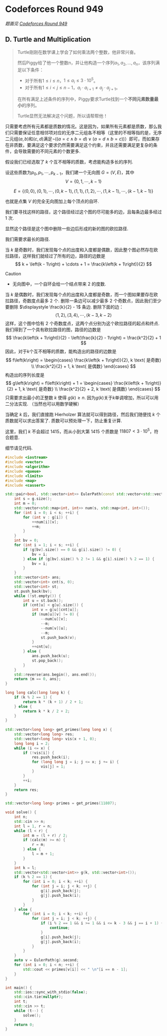 # Codeforces Round 949

_题面见 [Codeforces Round 949](https://codeforces.com/contest/1981)_

## D. Turtle and Multiplication

> Turtle刚刚在数学课上学会了如何乘法两个整数，他非常兴奋。
>
> 然后Piggy给了他一个整数$n$，并让他构造一个序列$a_1, a_2, \dots, a_n$，该序列满足以下条件：
>
> - 对于所有$1 \le i \le n$，$1 \le a_i \le 3 \cdot 10^5$。
> - 对于所有$1 \le i < j \le n - 1$，$a_i \cdot a_{i + 1} \ne a_j \cdot a_{j + 1}$。
>
> 在所有满足上述条件的序列中，Piggy要求Turtle找到一个**不同元素数量最小**的序列。
>
> Turtle显然无法解决这个问题，所以请帮帮他！

只需要考虑所有元素都是质数的情况。这是因为，如果所有元素都是质数，那么我们只需要保证任意相邻项对应的无序二元组各不相等（这里的不相等指的是，无序二元组$\left(a, b\right)$和$\left(c, d\right)$满足$\neg \left(\left(a = c \wedge b = d\right) \vee \left(a = d \wedge b = c\right)\right)$）即可，而如果存在非质数，要满足这个要求仍然需要满足这个约束，并且还需要满足更复杂的条件，会导致需要的不同元素的个数更多. 

假设我们已经选取了 $k$ 个互不相等的质数，考虑能构造多长的序列.

设这些质数为$p_0, p_1, \cdots, p_{k-1}$，我们建一个无向图 $G = \left(V, E\right)$，其中
$$
V = \left\{0, 1, \cdots, k - 1\right\}
$$

$$
E = \left\{\left<0, 0\right>, \left<0, 1\right>, \cdots, \left<0, k - 1\right>, \left<1, 1\right>, \left<1, 2\right>, \cdots, \left<1, k - 1\right>, \cdots, \left<k - 1, k - 1\right>\right\}
$$

也就是点集 $V$ 的完全无向图加上每个顶点的自环.

我们要寻找这样的路径，这个路径经过这个图的尽可能多的边，且每条边最多经过 1 次.

显然这个路径是这个图中删除一些边后形成的新的图的欧拉路径. 

我们需要求最长的路径.

当 $k$ 是奇数时，我们发现每个点的出度和入度都是偶数，因此整个图必然存在欧拉路径，这样我们就经过了所有的边，路径的边数是
$$
k + \left(k - 1\right) + \cdots + 1 = \frac{k\left(k + 1\right)}{2}
$$

> [!caution]
>
> - 无向图中，一个自环会给一个结点带来 $2$ 的度数.

当 $k$ 是偶数时，我们发现每个点的出度和入度都是奇数，而一个图如果要存在欧拉路径，奇数度点最多 2 个. 删除一条边可以减少最多 $2$ 个奇数点，因此我们至少要删除 $\displaystyle \frac{k}{2} - 1$ 条边. 删除下面的边：
$$
\left<1, 2\right>, \left<3, 4\right>, \cdots, \left<k - 3, k - 2\right>
$$
这样，这个图中恰有 2 个奇数度点，这两个点分别为这个欧拉路径的起点和终点. 我们得到了一个具有欧拉路径的图，路径的边数是
$$
\frac{k\left(k + 1\right)}{2} - \left(\frac{k}{2} - 1\right) = \frac{k^2}{2} + 1
$$
因此，对于$k$个互不相等的质数，能构造出的路径的边数是
$$
f\left(k\right) = \begin{cases}
    \frac{k\left(k + 1\right)}{2}, k \text{ 是奇数} \\
    \frac{k^2}{2} + 1, k \text{ 是偶数}
\end{cases}
$$
构造出的序列长度是
$$
g\left(k\right) = f\left(k\right) + 1 = \begin{cases}
    \frac{k\left(k + 1\right)}{2} + 1, k \text{ 是奇数} \\
    \frac{k^2}{2} + 2, k \text{ 是偶数}
\end{cases}
$$
只需要求出最小的正整数 $k$ 使得 $g\left(k\right) \geq n$. 因为$g\left(k\right)$关于$k$单调增加，所以可以用二分法实现. （当然也可以用数学硬解）

当确定 $k$ 后，我们直接跑 Hierholzer 算法就可以得到路径，然后我们随便找 $k$ 个质数就可以求出答案了. 质数可以预处理一下，防止重复计算.

这里，我们 $k$ 不会超过 1415，而从小到大第 1415 个质数是 $11807 < 3 \cdot 10^5$，符合题意.

细节请见代码.

```cpp
#include <iostream>
#include <vector>
#include <algorithm>
#include <queue>
#include <limits>
#include <map>
#include <cassert>

std::pair<bool, std::vector<int>> EulerPath(const std::vector<std::vector<int>> &g) {
    int s = g.size();
    int m = 0;
    std::vector<std::map<int, int>> num(s, std::map<int, int>());
    for (int i = 0; i < s; ++i) {
        for (int v : g[i]) {
            ++num[i][v];
            ++m;
        }
    }
    int bv = 0;
    for (int i = 1; i < s; ++i) {
        if (g[bv].size() == 0 && g[i].size() != 0) {
            bv = i;
        } else if (g[bv].size() % 2 != 1 && g[i].size() % 2 == 1) {
            bv = i;
        }
    }
    std::vector<int> ans;
    std::vector<int> cnt(s, 0);
    std::vector<int> st;
    st.push_back(bv);
    while (!st.empty()) {
        int u = st.back();
        if (cnt[u] < g[u].size()) {
            int v = g[u][cnt[u]];
            if (num[u][v] != 0) {
                --num[u][v];
                --m;
                --num[v][u];
                --m;
                st.push_back(v);
            }
            ++cnt[u];
        } else {
            ans.push_back(u);
            st.pop_back();
        }
    }
    std::reverse(ans.begin(), ans.end());
    return {m == 0, ans};
}

long long calc(long long k) {
    if (k % 2 == 1) {
        return k * (k + 1) / 2 + 1;
    } else {
        return k * k / 2 + 2;
    }
}
 
std::vector<long long> get_primes(long long x) {
    std::vector<long long> res;
    std::vector<long long> vis(x + 1, 0);
    long long i = 2;
    while (i <= x) {
        if (!vis[i]) {
            res.push_back(i);
            for (long long j = i; j <= x; j += i) {
                vis[j] = 1;
            }
        }
        ++i;
    }
    return res;
}

std::vector<long long> primes = get_primes(11807);

void solve() {
    int n;
    std::cin >> n;
    int l = 1, r = n;
    while (l < r) {
        int m = (l + r) / 2;
        if (calc(m) >= n) {
            r = m;
        } else {
            l = m + 1;
        }
    }
    int k = l;
    std::vector<std::vector<int>> g(k, std::vector<int>());
    if (k % 2 == 1) {
        for (int i = 0; i < k; ++i) {
            for (int j = i; j < k; ++j) {
                g[i].push_back(j);
                g[j].push_back(i);
            }
        }
    } else {
        for (int i = 0; i < k; ++i) {
            for (int j = i; j < k; ++j) {
                if (i % 2 == 1 && i >= 1 && i <= k - 3 && j == i + 1) {
                    continue;
                }
                g[i].push_back(j);
                g[j].push_back(i);
            }
        }
    }
    auto v = EulerPath(g).second;
    for (int i = 0; i < n; ++i) {
        std::cout << primes[v[i]] << " \n"[i == n - 1];
    }
}

int main() {
    std::ios::sync_with_stdio(false);
    std::cin.tie(nullptr);
    int t;
    std::cin >> t;
    while (t--) {
        solve();
    }
    return 0;
}

```

